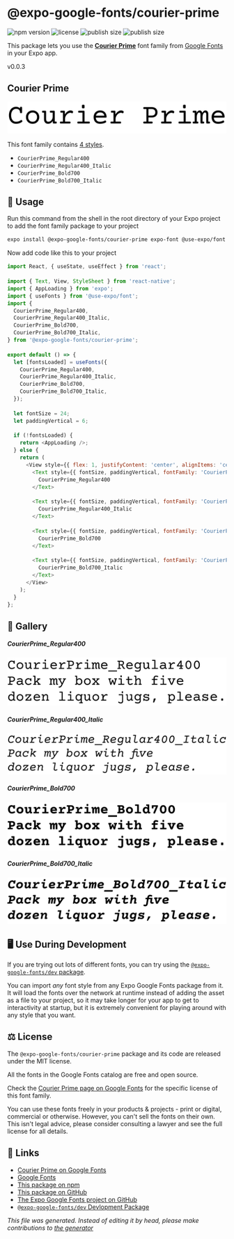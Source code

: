 # @expo-google-fonts/courier-prime

![npm version](https://flat.badgen.net/npm/v/@expo-google-fonts/courier-prime)
![license](https://flat.badgen.net/github/license/expo/google-fonts)
![publish size](https://flat.badgen.net/packagephobia/install/@expo-google-fonts/courier-prime)
![publish size](https://flat.badgen.net/packagephobia/publish/@expo-google-fonts/courier-prime)

This package lets you use the [**Courier Prime**](https://fonts.google.com/specimen/Courier+Prime) font family from [Google Fonts](https://fonts.google.com/) in your Expo app.

v0.0.3

## Courier Prime

![Courier Prime](./font-family.png)

This font family contains [4 styles](#gallery).

- `CourierPrime_Regular400`
- `CourierPrime_Regular400_Italic`
- `CourierPrime_Bold700`
- `CourierPrime_Bold700_Italic`

## 🔡 Usage

Run this command from the shell in the root directory of your Expo project to add the font family package to your project
```sh
expo install @expo-google-fonts/courier-prime expo-font @use-expo/font
```

Now add code like this to your project
```js
import React, { useState, useEffect } from 'react';

import { Text, View, StyleSheet } from 'react-native';
import { AppLoading } from 'expo';
import { useFonts } from '@use-expo/font';
import {
  CourierPrime_Regular400,
  CourierPrime_Regular400_Italic,
  CourierPrime_Bold700,
  CourierPrime_Bold700_Italic,
} from '@expo-google-fonts/courier-prime';

export default () => {
  let [fontsLoaded] = useFonts({
    CourierPrime_Regular400,
    CourierPrime_Regular400_Italic,
    CourierPrime_Bold700,
    CourierPrime_Bold700_Italic,
  });

  let fontSize = 24;
  let paddingVertical = 6;

  if (!fontsLoaded) {
    return <AppLoading />;
  } else {
    return (
      <View style={{ flex: 1, justifyContent: 'center', alignItems: 'center' }}>
        <Text style={{ fontSize, paddingVertical, fontFamily: 'CourierPrime_Regular400' }}>
          CourierPrime_Regular400
        </Text>

        <Text style={{ fontSize, paddingVertical, fontFamily: 'CourierPrime_Regular400_Italic' }}>
          CourierPrime_Regular400_Italic
        </Text>

        <Text style={{ fontSize, paddingVertical, fontFamily: 'CourierPrime_Bold700' }}>
          CourierPrime_Bold700
        </Text>

        <Text style={{ fontSize, paddingVertical, fontFamily: 'CourierPrime_Bold700_Italic' }}>
          CourierPrime_Bold700_Italic
        </Text>
      </View>
    );
  }
};

```

## 📖 Gallery

##### CourierPrime_Regular400
![CourierPrime_Regular400](./4ab28865b2644070e548699748855f2d5a34b5bf8adea09607e18d4a7adc8999.ttf.png)

##### CourierPrime_Regular400_Italic
![CourierPrime_Regular400_Italic](./7109c63818181b56013b7ced3e5da53d756aab727e6a9786a0c8a58affe4ec23.ttf.png)

##### CourierPrime_Bold700
![CourierPrime_Bold700](./385e70d216befbb71f12f5009f1824d235e0f4f2ab653bb0296d5d999afdfd3f.ttf.png)

##### CourierPrime_Bold700_Italic
![CourierPrime_Bold700_Italic](./3f61e15019812e414a4dba4f3b4fbdda453e8c4dd18deafacb7c55686cef11a7.ttf.png)


## 🖥️ Use During Development

If you are trying out lots of different fonts, you can try using the [`@expo-google-fonts/dev` package](https://github.com/expo/google-fonts/tree/master/font-packages/dev#readme).

You can import *any* font style from any Expo Google Fonts package from it. It will load the fonts
over the network at runtime instead of adding the asset as a file to your project, so it may take longer
for your app to get to interactivity at startup, but it is extremely convenient
for playing around with any style that you want.

## ⚖️ License

The `@expo-google-fonts/courier-prime` package and its code are released under the MIT license.

All the fonts in the Google Fonts catalog are free and open source.

Check the [Courier Prime page on Google Fonts](https://fonts.google.com/specimen/Courier+Prime) for the specific license of this font family.

You can use these fonts freely in your products & projects - print or digital, commercial or otherwise. However, you can't sell the fonts on their own. This isn't legal advice, please consider consulting a lawyer and see the full license for all details.

## 🔗 Links

- [Courier Prime on Google Fonts](https://fonts.google.com/specimen/Courier+Prime)
- [Google Fonts](https://fonts.google.com/)
- [This package on npm](https://www.npmjs.com/package/@expo-google-fonts/courier-prime)
- [This package on GitHub](https://github.com/expo/google-fonts/tree/master/font-packages/courier-prime)
- [The Expo Google Fonts project on GitHub](https://github.com/expo/google-fonts)
- [`@expo-google-fonts/dev` Devlopment Package](https://github.com/expo/google-fonts/tree/master/font-packages/dev)


*This file was generated. Instead of editing it by head, please make contributions to [the generator](https://github.com/expo/google-fonts/tree/master/packages/generator)*
